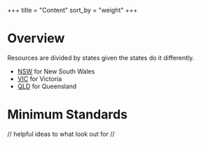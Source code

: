 +++
title = "Content"
sort_by = "weight"
+++

# Overview

Resources are divided by states given the states do it differently.

- [NSW](./nsw) for New South Wales
- [VIC](./vic) for Victoria
- [QLD](./qld) for Queensland

# Minimum Standards

// helpful ideas to what look out for //

